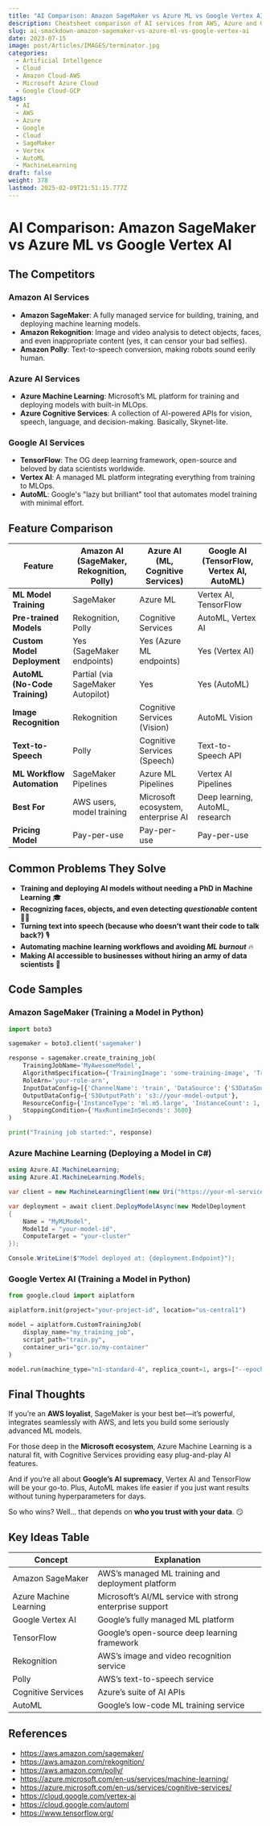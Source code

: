 ```yaml
---
title: "AI Comparison: Amazon SageMaker vs Azure ML vs Google Vertex AI"
description: Cheatsheet comparison of AI services from AWS, Azure and GCP
slug: ai-smackdown-amazon-sagemaker-vs-azure-ml-vs-google-vertex-ai
date: 2023-07-15
image: post/Articles/IMAGES/terminator.jpg
categories:
  - Artificial Intellgence
  - Cloud
  - Amazon Cloud-AWS
  - Microsoft Azure Cloud
  - Google Cloud-GCP
tags:
  - AI
  - AWS
  - Azure
  - Google
  - Cloud
  - SageMaker
  - Vertex
  - AutoML
  - MachineLearning
draft: false
weight: 378
lastmod: 2025-02-09T21:51:15.777Z
---
```

# AI Comparison: Amazon SageMaker vs Azure ML vs Google Vertex AI

<!-- 
## Introduction

Welcome to the **AI Smackdown**, where the biggest cloud vendors go head-to-head in the ultimate machine learning battle! 🥊

In this corner, we have **Amazon's AI arsenal**: SageMaker, Rekognition, and Polly, flexing their muscle in model training, image recognition, and text-to-speech.

Over here, repping the **Azure squad**, we’ve got Azure Machine Learning and Cognitive Services, Microsoft’s brainy attempt to dominate AI.

And finally, stepping into the ring from **Google Cloud**, we have TensorFlow, Vertex AI, and AutoML—because if anyone knows AI, it’s the company that probably knows what you’ll search next. 🤖

Let’s break it down and see who packs the biggest AI punch! 🧠💥
-->

## The Competitors

### **Amazon AI Services**

* **Amazon SageMaker**: A fully managed service for building, training, and deploying machine learning models.
* **Amazon Rekognition**: Image and video analysis to detect objects, faces, and even inappropriate content (yes, it can censor your bad selfies).
* **Amazon Polly**: Text-to-speech conversion, making robots sound eerily human.

### **Azure AI Services**

* **Azure Machine Learning**: Microsoft’s ML platform for training and deploying models with built-in MLOps.
* **Azure Cognitive Services**: A collection of AI-powered APIs for vision, speech, language, and decision-making. Basically, Skynet-lite.

### **Google AI Services**

* **TensorFlow**: The OG deep learning framework, open-source and beloved by data scientists worldwide.
* **Vertex AI**: A managed ML platform integrating everything from training to MLOps.
* **AutoML**: Google's "lazy but brilliant" tool that automates model training with minimal effort.

## Feature Comparison

| Feature                       | Amazon AI (SageMaker, Rekognition, Polly) | Azure AI (ML, Cognitive Services)  | Google AI (TensorFlow, Vertex AI, AutoML) |
| ----------------------------- | ----------------------------------------- | ---------------------------------- | ----------------------------------------- |
| **ML Model Training**         | SageMaker                                 | Azure ML                           | Vertex AI, TensorFlow                     |
| **Pre-trained Models**        | Rekognition, Polly                        | Cognitive Services                 | AutoML, Vertex AI                         |
| **Custom Model Deployment**   | Yes (SageMaker endpoints)                 | Yes (Azure ML endpoints)           | Yes (Vertex AI)                           |
| **AutoML (No-Code Training)** | Partial (via SageMaker Autopilot)         | Yes                                | Yes (AutoML)                              |
| **Image Recognition**         | Rekognition                               | Cognitive Services (Vision)        | AutoML Vision                             |
| **Text-to-Speech**            | Polly                                     | Cognitive Services (Speech)        | Text-to-Speech API                        |
| **ML Workflow Automation**    | SageMaker Pipelines                       | Azure ML Pipelines                 | Vertex AI Pipelines                       |
| **Best For**                  | AWS users, model training                 | Microsoft ecosystem, enterprise AI | Deep learning, AutoML, research           |
| **Pricing Model**             | Pay-per-use                               | Pay-per-use                        | Pay-per-use                               |

## Common Problems They Solve

* **Training and deploying AI models without needing a PhD in Machine Learning** 🎓
* **Recognizing faces, objects, and even detecting *questionable* content** 🕵️‍♂️
* **Turning text into speech (because who doesn’t want their code to talk back?)** 🎙️
* **Automating machine learning workflows and avoiding *ML burnout*** 🔥
* **Making AI accessible to businesses without hiring an army of data scientists** 💼

## Code Samples

### **Amazon SageMaker (Training a Model in Python)**

```python
import boto3

sagemaker = boto3.client('sagemaker')

response = sagemaker.create_training_job(
    TrainingJobName='MyAwesomeModel',
    AlgorithmSpecification={'TrainingImage': 'some-training-image', 'TrainingInputMode': 'File'},
    RoleArn='your-role-arn',
    InputDataConfig=[{'ChannelName': 'train', 'DataSource': {'S3DataSource': {'S3Uri': 's3://your-data'}}}],
    OutputDataConfig={'S3OutputPath': 's3://your-model-output'},
    ResourceConfig={'InstanceType': 'ml.m5.large', 'InstanceCount': 1, 'VolumeSizeInGB': 10},
    StoppingCondition={'MaxRuntimeInSeconds': 3600}
)

print("Training job started:", response)
```

### **Azure Machine Learning (Deploying a Model in C#)**

```csharp
using Azure.AI.MachineLearning;
using Azure.AI.MachineLearning.Models;

var client = new MachineLearningClient(new Uri("https://your-ml-service.com"), new DefaultAzureCredential());

var deployment = await client.DeployModelAsync(new ModelDeployment
{
    Name = "MyMLModel",
    ModelId = "your-model-id",
    ComputeTarget = "your-cluster"
});

Console.WriteLine($"Model deployed at: {deployment.Endpoint}");
```

### **Google Vertex AI (Training a Model in Python)**

```python
from google.cloud import aiplatform

aiplatform.init(project="your-project-id", location="us-central1")

model = aiplatform.CustomTrainingJob(
    display_name="my_training_job",
    script_path="train.py",
    container_uri="gcr.io/my-container"
)

model.run(machine_type="n1-standard-4", replica_count=1, args=["--epochs", "10"])
```

## Final Thoughts

If you’re an **AWS loyalist**, SageMaker is your best bet—it’s powerful, integrates seamlessly with AWS, and lets you build some seriously advanced ML models.

For those deep in the **Microsoft ecosystem**, Azure Machine Learning is a natural fit, with Cognitive Services providing easy plug-and-play AI features.

And if you’re all about **Google’s AI supremacy**, Vertex AI and TensorFlow will be your go-to. Plus, AutoML makes life easier if you just want results without tuning hyperparameters for days.

So who wins? Well… that depends on **who you trust with your data**. 😏

## Key Ideas Table

| Concept                | Explanation                                              |
| ---------------------- | -------------------------------------------------------- |
| Amazon SageMaker       | AWS’s managed ML training and deployment platform        |
| Azure Machine Learning | Microsoft’s AI/ML service with strong enterprise support |
| Google Vertex AI       | Google’s fully managed ML platform                       |
| TensorFlow             | Google’s open-source deep learning framework             |
| Rekognition            | AWS’s image and video recognition service                |
| Polly                  | AWS’s text-to-speech service                             |
| Cognitive Services     | Azure’s suite of AI APIs                                 |
| AutoML                 | Google’s low-code ML training service                    |

## References

* https://aws.amazon.com/sagemaker/
* https://aws.amazon.com/rekognition/
* https://aws.amazon.com/polly/
* https://azure.microsoft.com/en-us/services/machine-learning/
* https://azure.microsoft.com/en-us/services/cognitive-services/
* https://cloud.google.com/vertex-ai
* https://cloud.google.com/automl
* https://www.tensorflow.org/

